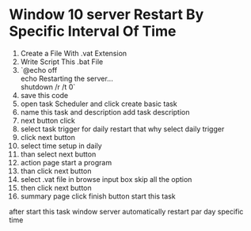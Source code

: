 <h1>Window 10 server Restart By Specific Interval Of Time</h1>

<ol>
<li> Create a File With .vat Extension </li> 
<li> Write Script This .bat File </li>
<li>`@echo off  <br>
echo Restarting the server...  <br>
shutdown /r /t 0`  <br>
</li> 
<li> save this code </li>
<li>open task Scheduler and click create basic task </li>
<li>name this task and description add task description</li>
<li>next button click</li>
<li>select task trigger for daily restart that why select daily trigger</li>
<li>click next button</li>
<li>select time setup in daily </li>
<li>than select next button</li>
<li>action page start a program </li>
<li>than click next button</li>
<li>select .vat file in browse input box skip all the option</li>
<li>then click next button</li>
<li>summary page click finish button start this task</li>
</ol>

after start this task window server automatically restart par day specific time


